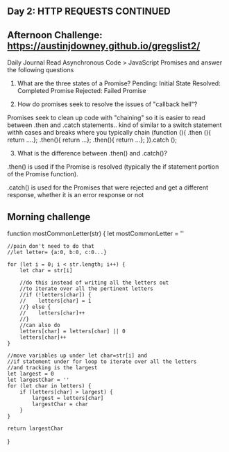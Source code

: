 ## Day 2: HTTP REQUESTS CONTINUED

## Afternoon Challenge:  https://austinjdowney.github.io/gregslist2/

Daily Journal
Read Asynchronous Code > JavaScript Promises and answer the following questions

1. What are the three states of a Promise?
Pending: Initial State
Resolved: Completed Promise
Rejected: Failed Promise


2. How do promises seek to resolve the issues of "callback hell"?

Promises seek to clean up code with "chaining" so it is easier to read between .then and .catch statements.. kind of similar to a switch statement withh cases and breaks where you typically chain 
(function (){
.then (){
    return ....}; 
.then(){
    return ...};
.then(){
    return ...};
}).catch ();



3. What is the difference between .then() and .catch()?

.then() is used if the Promise is resolved (typically the if statement portion of the Promise function).

.catch() is used for the Promises that were rejected and get a different response, whether it is an error response or not


## Morning challenge
function mostCommonLetter(str) {
    let mostCommonLetter = ''

    //pain don't need to do that
    //let letter= {a:0, b:0, c:0...}

    for (let i = 0; i < str.length; i++) {
        let char = str[i]

        //do this instead of writing all the letters out
        //to iterate over all the pertinent letters
        //if (!letters[char]) {
        //    letters[char] = 1
        //} else {
        //    letters[char]++
        //}
        //can also do
        letters[char] = letters[char] || 0
        letters[char]++
    }

    //move variables up under let char=str[i] and 
    //if statement under for loop to iterate over all the letters
    //and tracking is the largest
    let largest = 0
    let largestChar = ''
    for (let char in letters) {
        if (letters[char] > largest) {
            largest = letters[char]
            largestChar = char
        }
    }

    return largestChar
}